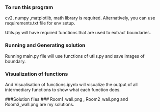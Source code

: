 ### To run this program ###
cv2, numpy ,matplotlib, math library is required. Alternatively, you can use requirements.txt file for env setup.

Utils.py will have required functions that are used to extract boundaries.
### Running and Generating solution ###
Running main.py file will use functions of utils.py and save images of  boundary.

### Visualization of functions ###
And Visualisation of functions.ipynb will visualize the output of all intermediary functions to show what each function does.


###Solution files ###
Room1_wall.png , Room2_wall.png and Room3_wall.png are my solutions.
